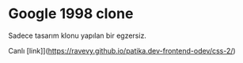 # Google 1998 clone
Sadece tasarım klonu yapılan bir egzersiz.

Canlı [link]](https://ravevy.github.io/patika.dev-frontend-odev/css-2/)
